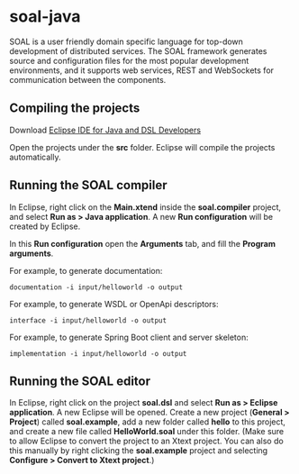 # soal-java

SOAL is a user friendly domain specific language for top-down development of distributed services. The SOAL framework generates source and configuration files for the most popular development environments, and it supports web services, REST and WebSockets for communication between the components.

## Compiling the projects

Download [Eclipse IDE for Java and DSL Developers](https://www.eclipse.org/downloads/packages/release/2023-06/r/eclipse-ide-java-and-dsl-developers)

Open the projects under the **src** folder. Eclipse will compile the projects automatically.

## Running the SOAL compiler

In Eclipse, right click on the **Main.xtend** inside the **soal.compiler** project, and select **Run as > Java application**. A new **Run configuration** will be created by Eclipse.

In this **Run configuration** open the **Arguments** tab, and fill the **Program arguments**.

For example, to generate documentation:
```
documentation -i input/helloworld -o output
```

For example, to generate WSDL or OpenApi descriptors:
```
interface -i input/helloworld -o output
```

For example, to generate Spring Boot client and server skeleton:
```
implementation -i input/helloworld -o output
```

## Running the SOAL editor

In Eclipse, right click on the project **soal.dsl** and select **Run as > Eclipse application**. A new Eclipse will be opened. Create a new project (**General > Project**) called **soal.example**, add a new folder called **hello** to this project, and create a new file called **HelloWorld.soal** under this folder. (Make sure to allow Eclipse to convert the project to an Xtext project. You can also do this manually by right clicking the **soal.example** project and selecting **Configure > Convert to Xtext project**.)

